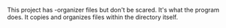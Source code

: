 This project has -organizer 
files but don't be scared. 
It's what the program does. 
It copies and organizes files within the directory 
itself. 
